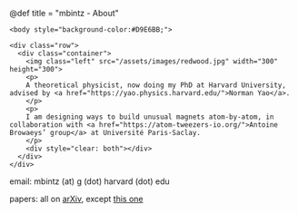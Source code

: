 @def title = "mbintz - About"

~~~
<body style="background-color:#D9E6BB;">
~~~


~~~
<div class="row">
  <div class="container">
    <img class="left" src="/assets/images/redwood.jpg" width="300" height="300">
    <p>
    A theoretical physicist, now doing my PhD at Harvard University, advised by <a href="https://yao.physics.harvard.edu/">Norman Yao</a>. 
    </p>
    <p>
    I am designing ways to build unusual magnets atom-by-atom, in collaboration with <a href="https://atom-tweezers-io.org/">Antoine Browaeys’ group</a> at Université Paris-Saclay. 
    </p>
    <div style="clear: both"></div>      
  </div>
</div>
~~~


email: mbintz (at) g (dot) harvard (dot) edu

papers: all on [arXiv](https://arxiv.org/find/all/1/au:+bintz_m/0/1/0/all/0/1), except [this one](https://journals.plos.org/ploscompbiol/article?id=10.1371/journal.pcbi.1007034)
